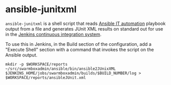 ansible-junitxml
================

``ansible-junitxml`` is a shell script that reads [Ansible IT automation](https://www.ansible.com) playbook output from a file and generates JUnit XML results on standard out for use in the [Jenkins continuous integration system](https://jenkins.io).

To use this in Jenkins, in the Build section of the configuration, add a "Execute Shell" section with a command that invokes the script on the Ansible output.

```
mkdir -p $WORKSPACE/reports
~/src/swarmboxadmin/ansible/bin/ansible2JUnixXML $JENKINS_HOME/jobs/swarmboxadmin/builds/$BUILD_NUMBER/log > $WORKSPACE/reports/ansibleJUnit.xml
```



